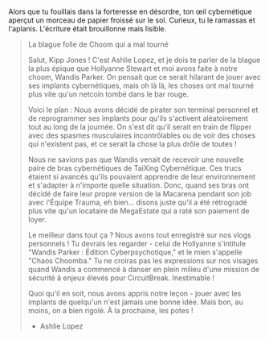 Alors que tu fouillais dans la forteresse en désordre, ton œil cybernétique aperçut un morceau de papier froissé sur le sol. Curieux, tu le ramassas et l'aplanis. L'écriture était brouillonne mais lisible.

> La blague folle de Choom qui a mal tourné
>
> Salut, Kipp Jones ! C'est Ashlie Lopez, et je dois te parler de la blague la plus épique que Hollyanne Stewart et moi avons faite à notre choom, Wandis Parker. On pensait que ce serait hilarant de jouer avec ses implants cybernétiques, mais oh là là, les choses ont mal tourné plus vite qu'un netcoin tombé dans le bar rouge.
>
> Voici le plan : Nous avons décidé de pirater son terminal personnel et de reprogrammer ses implants pour qu'ils s'activent aléatoirement tout au long de la journée. On s'est dit qu'il serait en train de flipper avec des spasmes musculaires incontrôlables ou de voir des choses qui n'existent pas, et ce serait la chose la plus drôle de toutes !
>
> Nous ne savions pas que Wandis venait de recevoir une nouvelle paire de bras cybernétiques de TaiXing Cybernétique. Ces trucs étaient si avancés qu'ils pouvaient apprendre de leur environnement et s'adapter à n'importe quelle situation. Donc, quand ses bras ont décidé de faire leur propre version de la Macarena pendant son job avec l'Équipe Trauma, eh bien... disons juste qu'il a été rétrogradé plus vite qu'un locataire de MegaEstate qui a raté son paiement de loyer.
>
> Le meilleur dans tout ça ? Nous avons tout enregistré sur nos vlogs personnels ! Tu devrais les regarder - celui de Hollyanne s'intitule "Wandis Parker : Édition Cyberpsychotique," et le mien s'appelle "Chaos Choomba." Tu ne croiras pas les expressions sur nos visages quand Wandis a commencé à danser en plein milieu d'une mission de sécurité à enjeux élevés pour CircuitBreak. Inestimable !
>
> Quoi qu'il en soit, nous avons appris notre leçon - jouer avec les implants de quelqu'un n'est jamais une bonne idée. Mais bon, au moins, on a bien rigolé. À la prochaine, les potes !
>
> - Ashlie Lopez
